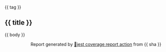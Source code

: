 {{ tag }}

## {{ title }}

{{ body }}

<p align="right">Report generated by <a href="https://github.com/sede-x/sfh-react/sfh-jest-coverage-report">🧪jest coverage report action</a> from {{ sha }}</p>
